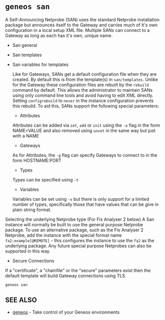 # `geneos san`

A Self-Announcing Netprobe (SAN) uses the standard Netprobe installation package but announces itself to the Gateway and carries much of it's own configuration in a local setup XML file. Multiple SANs can connect to a Gateway as long as each has it's own, unique name.

* San general

* San templates

* San variables for templates

  Like for Gateways, SANs get a default configuration file when they are created. By default this is from the template(s) in `san/templates`. Unlike for the Gateway these configuration files are rebuilt by the `rebuild` command by default. This allows the administrator to maintain SANs using only command line tools and avoid having to edit XML directly. Setting `configrebuild` to `never` in the instance configuration prevents this rebuild. To aid this, SANs support the following special parameters:

  * Attributes

  Attributes can be added via `set`, `add` or `init` using the `-a` flag in the form NAME=VALUE and also removed using `unset` in the same way but just with a NAME

  * Gateways

  As for Attributes, the `-g` flag can specify Gateways to connect to in the form HOSTNAME:PORT

  * Types

  Types can be specified using `-t`

  * Variables

  Variables can be set using `-v` but there is only support for a limited number of types, specifically those that have values that can be give in plain string format.

Selecting the underlying Netprobe type (For Fix Analyser 2 below) A San instance will normally be built to use the general purpose Netprobe package. To use an alternative package, such as the Fix Analyser 2 Netprobe, add the instance with the special format name `fa2:example[@REMOTE]` - this configures the instance to use the `fa2` as the underlying package. Any future special purpose Netprobes can also be supported in this way.

* Secure Connections

If a "certificate", a "chainfile" or the "secure" parameters exist then the default template will build Gateway connections using TLS.

```text
geneos san
```

## SEE ALSO

* [geneos](geneos.md)	 - Take control of your Geneos environments
